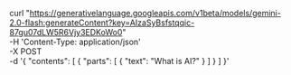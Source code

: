 curl "https://generativelanguage.googleapis.com/v1beta/models/gemini-2.0-flash:generateContent?key=AIzaSyBsfstqqic-87gu07dLW5R6Vjy3EDKoWo0" \
 -H 'Content-Type: application/json' \
 -X POST \
 -d '{
"contents": [
{
"parts": [
{
"text": "What is AI?"
}
]
}
]
}'
